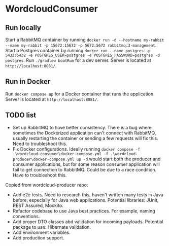 # WordcloudConsumer

## Run locally

Start a RabbitMQ container by running `docker run -d --hostname my-rabbit --name my-rabbit -p 15672:15672 -p 5672:5672 rabbitmq:3-management`.
Start a Postgres container by running `docker run --name postgres -p 5432:5432 -e POSTGRES_USER=postgres -e POSTGRES_PASSWORD=postgres -d postgres`.
Run `./gradlew bootRun` for a dev server. Server is located at `http://localhost:8081/`.

## Run in Docker

Run `docker compose up` for a Docker container that runs the application. Server is located at `http://localhost:8081/`.

## TODO list

- Set up RabbitMQ to have better consistency. There is a bug where sometimes the Dockerized application can't connect 
with RabbitMQ, usually restarting the container or sending a few requests will fix this. Need to troubleshoot this.
- Fix Docker configurations. Ideally running `docker compose -f .\wordcloud-consumer\docker-compose.yml -f .\wordcloud-producer\docker-compose.yml up -d` 
would start both the producer and consumer applications, but for some reason consumer application will fail to get connection to RabbitMQ.
Could be due to a race condition. Have to troubleshoot this.

Copied from wordcloud-producer repo:
- Add e2e tests. Need to research this, haven't written many tests in Java before, especially for Java web applications. Potential libraries: JUnit, REST Assured, Mockito.
- Refactor codebase to use Java best practices. For example, naming conventions.
- Add proper DTO classes abd validation for incoming payloads. Potential package to use: Hibernate validation.
- Add environment variables.
- Add production support.